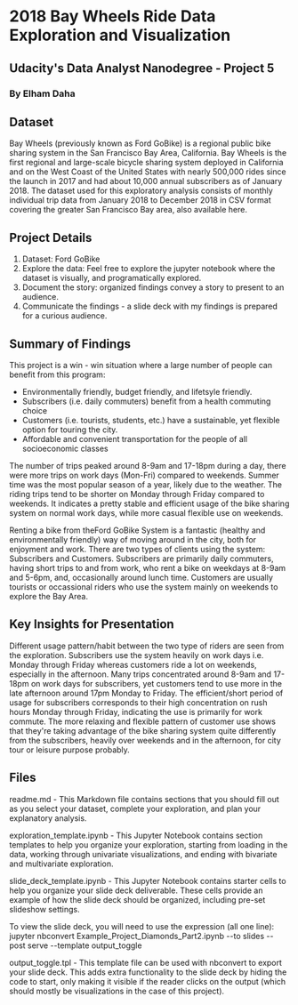 # 2018 Bay Wheels Ride Data Exploration and Visualization
## Udacity's Data Analyst Nanodegree - Project 5
### By Elham Daha

## Dataset
Bay Wheels (previously known as Ford GoBike) is a regional public bike sharing system in the San Francisco Bay Area, California. Bay Wheels is the first regional and large-scale bicycle sharing system deployed in California and on the West Coast of the United States with nearly 500,000 rides since the launch in 2017 and had about 10,000 annual subscribers as of January 2018. The dataset used for this exploratory analysis consists of monthly individual trip data from January 2018 to December 2018 in CSV format covering the greater San Francisco Bay area, also available here.

## Project Details
1. Dataset: Ford GoBike
2. Explore the data: Feel free to explore the jupyter notebook where the dataset is visually, and programatically explored.
3. Document the story: organized findings convey a story to present to an audience.
4. Communicate the findings - a slide deck with my findings is prepared for a curious audience.

## Summary of Findings
This project is a win - win situation where a large number of people can benefit from this program:

- Environmentally friendly, budget friendly, and lifetsyle friendly.
- Subscribers (i.e. daily commuters) benefit from a health commuting choice
- Customers (i.e. tourists, students, etc.) have a sustainable, yet flexible option for touring the city.
- Affordable and convenient transportation for the people of all socioeconomic classes

The number of trips peaked around 8-9am and 17-18pm during a day, there were more trips on work days (Mon-Fri) compared to weekends. Summer time was the most popular season of a year, likely due to the weather. The riding trips tend to be shorter on Monday through Friday compared to weekends. It indicates a pretty stable and efficient usage of the bike sharing system on normal work days, while more casual flexible use on weekends.

Renting a bike from theFord GoBike System is a fantastic (healthy and environmentally friendly) way of moving around in the city, both for enjoyment and work. There are two types of clients using the system: Subscribers and Customers. Subscribers are primarily daily commuters, having short trips to and from work, who rent a bike on weekdays at 8-9am and 5-6pm, and, occasionally around lunch time. Customers are usually tourists or occassional riders who use the system mainly on weekends to explore the Bay Area.

## Key Insights for Presentation
Different usage pattern/habit between the two type of riders are seen from the exploration. Subscribers use the system heavily on work days i.e. Monday through Friday whereas customers ride a lot on weekends, especially in the afternoon. Many trips concentrated around 8-9am and 17-18pm on work days for subscribers, yet customers tend to use more in the late afternoon around 17pm Monday to Friday. The efficient/short period of usage for subscribers corresponds to their high concentration on rush hours Monday through Friday, indicating the use is primarily for work commute. The more relaxing and flexible pattern of customer use shows that they're taking advantage of the bike sharing system quite differently from the subscribers, heavily over weekends and in the afternoon, for city tour or leisure purpose probably.

## Files
readme.md - This Markdown file contains sections that you should fill out as you select your dataset, complete your exploration, and plan your explanatory analysis.

exploration_template.ipynb - This Jupyter Notebook contains section templates to help you organize your exploration, starting from loading in the data, working through univariate visualizations, and ending with bivariate and multivariate exploration.

slide_deck_template.ipynb - This Jupyter Notebook contains starter cells to help you organize your slide deck deliverable. These cells provide an example of how the slide deck should be organized, including pre-set slideshow settings.

To view the slide deck, you will need to use the expression (all one line): jupyter nbconvert Example_Project_Diamonds_Part2.ipynb --to slides --post serve --template output_toggle

output_toggle.tpl - This template file can be used with nbconvert to export your slide deck. This adds extra functionality to the slide deck by hiding the code to start, only making it visible if the reader clicks on the output (which should mostly be visualizations in the case of this project).

